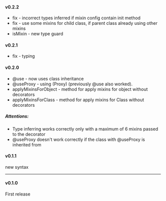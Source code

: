 #### v0.2.2
- fix - incorrect types inferred if mixin config contain init method
- fix - use some mixins for child class, if parent class already using other mixins
- isMixin - new type guard

#### v0.2.1
- fix - typing

#### v0.2.0
- @use - now uses class inheritance
- @useProxy - using (Proxy) (previously @use also worked).
- applyMixinsForObject - method for apply mixins for object without decorators
- applyMixinsForClass - method for apply mixins for Class without decorators

##### Attentions:
- Type inferring works correctly only with a maximum of 6 mixins passed to the decorator
- @useProxy doesn't work correctly if the class with @useProxy is inherited from

#### v0.1.1
new syntax

---
#### v0.1.0
First release
